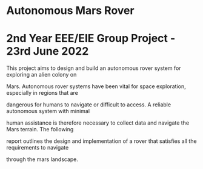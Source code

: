 <h1>Autonomous Mars Rover</h1>

2nd Year EEE/EIE Group Project - 23rd June 2022
=======================================


This project aims to design and build an autonomous rover system for exploring an alien colony on

Mars. Autonomous rover systems have been vital for space exploration, especially in regions that are

dangerous for humans to navigate or difficult to access. A reliable autonomous system with minimal

human assistance is therefore necessary to collect data and navigate the Mars terrain. The following

report outlines the design and implementation of a rover that satisfies all the requirements to navigate

through the mars landscape.

